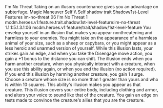 <ability>
  <name>I&apos;m No Threat</name>
  <flavor>Taking on an illusory countenance gives you an advantage on subterfuge.</flavor>
  <keywords>
    <keyword>Magic</keyword>
  </keywords>
  <type>Maneuver</type>
  <distance>Self</distance>
  <target>\\ Self</target>
  <metadata>
    <class>shadow</class>
    <feature_type>trait</feature_type>
    <file_dpath>Shadow/1st-Level Features</file_dpath>
    <item_id>im-no-threat</item_id>
    <item_index>06</item_index>
    <item_name>I&apos;m No Threat</item_name>
    <level>1</level>
    <scc>mcdm.heroes.v1:feature.trait.shadow.1st-level-feature:im-no-threat</scc>
    <scdc>1.1.1:5.1.3.1:06</scdc>
    <source>mcdm.heroes.v1</source>
    <type>feature/trait/shadow/1st-level-feature</type>
  </metadata>
  <effects>
    <effect type="mundane">You envelop yourself in an illusion that makes you appear nonthreatening and harmless to your enemies. You might take on the appearance of a harmless animal of your size, such as a sheep or capybara, or you might appear as a less heroic and unarmed version of yourself. While this illusion lasts, your strikes gain an edge, and when you take the Disengage move action, you gain a +1 bonus to the distance you can shift. The illusion ends when you harm another creature, when you physically interact with a creature, when you use this ability again, or when you end the illusion (no action required). If you end this illusion by harming another creature, you gain 1 surge.</effect>
    <effect type="mundane" cost="Spend 1 Insight">Choose a creature whose size is no more than 1 greater than yours and who is within 10 squares. This ability&apos;s illusion makes you appear as that creature. This illusion covers your entire body, including clothing and armor, and alters your voice to sound like that of the creature. You gain an edge on tests made to convince the creature&apos;s allies that you are the creature.</effect>
  </effects>
</ability>
